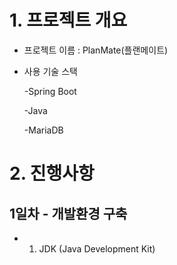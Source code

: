 # 1. 프로젝트 개요
 - 프로젝트 이름 : PlanMate(플랜메이트)
 - 사용 기술 스택
   
   -Spring Boot
   
   -Java
   
   -MariaDB


# 2. 진행사항
## 1일차 - 개발환경 구축
 -  1. JDK (Java Development Kit)
   
